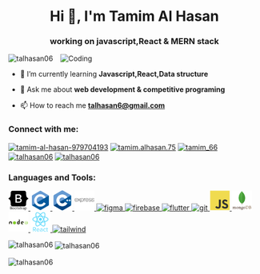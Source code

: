 <h1 align="center">Hi 👋, I'm Tamim Al Hasan</h1>
<h3 align="center">working on javascript,React & MERN stack</h3>

<img align="right" alt="Coding" width="400" src="https://i.giphy.com/media/h408T6Y5GfmXBKW62l/giphy.webp">
<p align="left"> <img src="https://komarev.com/ghpvc/?username=talhasan06&label=Profile%20views&color=0e75b6&style=flat" alt="talhasan06" /> </p>

- 🌱 I’m currently learning **Javascript,React,Data structure**

- 💬 Ask me about **web development & competitive programing**

- 📫 How to reach me **talhasan6@gmail.com**

<h3 align="left">Connect with me:</h3>
<p align="left">
<a href="https://linkedin.com/in/tamim-al-hasan-979704193" target="blank"><img align="center" src="https://raw.githubusercontent.com/rahuldkjain/github-profile-readme-generator/master/src/images/icons/Social/linked-in-alt.svg" alt="tamim-al-hasan-979704193" height="30" width="40" /></a>
<a href="https://fb.com/tamim.alhasan.75" target="blank"><img align="center" src="https://raw.githubusercontent.com/rahuldkjain/github-profile-readme-generator/master/src/images/icons/Social/facebook.svg" alt="tamim.alhasan.75" height="30" width="40" /></a>
<a href="https://codeforces.com/profile/tamim_66" target="blank"><img align="center" src="https://raw.githubusercontent.com/rahuldkjain/github-profile-readme-generator/master/src/images/icons/Social/codeforces.svg" alt="tamim_66" height="30" width="40" /></a>
<a href="https://www.leetcode.com/talhasan06" target="blank"><img align="center" src="https://raw.githubusercontent.com/rahuldkjain/github-profile-readme-generator/master/src/images/icons/Social/leet-code.svg" alt="talhasan06" height="30" width="40" /></a>
<a href="https://www.hackerearth.com/talhasan06" target="blank"><img align="center" src="https://raw.githubusercontent.com/rahuldkjain/github-profile-readme-generator/master/src/images/icons/Social/hackerearth.svg" alt="talhasan06" height="30" width="40" /></a>
</p>

<h3 align="left">Languages and Tools:</h3>
<p align="left"> <a href="https://getbootstrap.com" target="_blank" rel="noreferrer"> <img src="https://raw.githubusercontent.com/devicons/devicon/master/icons/bootstrap/bootstrap-plain-wordmark.svg" alt="bootstrap" width="40" height="40"/> </a> <a href="https://www.cprogramming.com/" target="_blank" rel="noreferrer"> <img src="https://raw.githubusercontent.com/devicons/devicon/master/icons/c/c-original.svg" alt="c" width="40" height="40"/> </a> <a href="https://www.w3schools.com/cpp/" target="_blank" rel="noreferrer"> <img src="https://raw.githubusercontent.com/devicons/devicon/master/icons/cplusplus/cplusplus-original.svg" alt="cplusplus" width="40" height="40"/> </a> <a href="https://expressjs.com" target="_blank" rel="noreferrer"> <img src="https://raw.githubusercontent.com/devicons/devicon/master/icons/express/express-original-wordmark.svg" alt="express" width="40" height="40"/> </a> <a href="https://www.figma.com/" target="_blank" rel="noreferrer"> <img src="https://www.vectorlogo.zone/logos/figma/figma-icon.svg" alt="figma" width="40" height="40"/> </a> <a href="https://firebase.google.com/" target="_blank" rel="noreferrer"> <img src="https://www.vectorlogo.zone/logos/firebase/firebase-icon.svg" alt="firebase" width="40" height="40"/> </a> <a href="https://flutter.dev" target="_blank" rel="noreferrer"> <img src="https://www.vectorlogo.zone/logos/flutterio/flutterio-icon.svg" alt="flutter" width="40" height="40"/> </a> <a href="https://git-scm.com/" target="_blank" rel="noreferrer"> <img src="https://www.vectorlogo.zone/logos/git-scm/git-scm-icon.svg" alt="git" width="40" height="40"/> </a> <a href="https://developer.mozilla.org/en-US/docs/Web/JavaScript" target="_blank" rel="noreferrer"> <img src="https://raw.githubusercontent.com/devicons/devicon/master/icons/javascript/javascript-original.svg" alt="javascript" width="40" height="40"/> </a> <a href="https://www.mongodb.com/" target="_blank" rel="noreferrer"> <img src="https://raw.githubusercontent.com/devicons/devicon/master/icons/mongodb/mongodb-original-wordmark.svg" alt="mongodb" width="40" height="40"/> </a> <a href="https://nodejs.org" target="_blank" rel="noreferrer"> <img src="https://raw.githubusercontent.com/devicons/devicon/master/icons/nodejs/nodejs-original-wordmark.svg" alt="nodejs" width="40" height="40"/> </a> <a href="https://reactjs.org/" target="_blank" rel="noreferrer"> <img src="https://raw.githubusercontent.com/devicons/devicon/master/icons/react/react-original-wordmark.svg" alt="react" width="40" height="40"/> </a> <a href="https://tailwindcss.com/" target="_blank" rel="noreferrer"> <img src="https://www.vectorlogo.zone/logos/tailwindcss/tailwindcss-icon.svg" alt="tailwind" width="40" height="40"/> </a> </p>

<p><img align="left" src="https://github-readme-stats.vercel.app/api/top-langs?username=talhasan06&show_icons=true&locale=en&layout=compact" alt="talhasan06" /></p>

<p>&nbsp;<img align="center" src="https://github-readme-stats.vercel.app/api?username=talhasan06&show_icons=true&locale=en" alt="talhasan06" /></p>

<p><img align="center" src="https://github-readme-streak-stats.herokuapp.com/?user=talhasan06&" alt="talhasan06" /></p>
